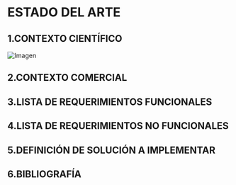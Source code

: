 # ESTADO DEL ARTE

## 1.CONTEXTO CIENTÍFICO 

![Imagen](https://github.com/BrunoXIII-Gav/FDD_1/blob/main/Archivos_de_FDD/Imagenes/Imagenes_entregable3/1_articulo_imagen_portada.png)

## 2.CONTEXTO COMERCIAL




## 3.LISTA DE REQUERIMIENTOS FUNCIONALES 




## 4.LISTA DE REQUERIMIENTOS NO FUNCIONALES


## 5.DEFINICIÓN DE SOLUCIÓN A IMPLEMENTAR


## 6.BIBLIOGRAFÍA

